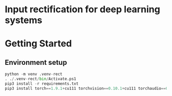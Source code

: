 # Input rectification for deep learning systems

# Getting Started

## Environment setup

```python
python -m venv .venv-rect
. ./.venv-rect/bin/Activate.ps1
pip3 install -r requirements.txt
pip3 install torch==1.9.1+cu111 torchvision==0.10.1+cu111 torchaudio==0.9.1 -f https://download.pytorch.org/whl/torch_stable.html
```